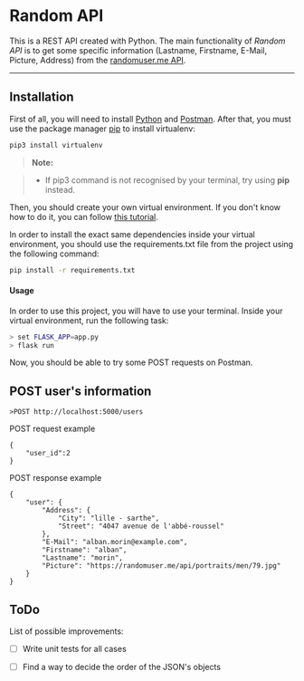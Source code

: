 ﻿Random API
===================

This is a REST API created with Python. The main functionality of *Random API* is to get some specific information (Lastname, Firstname, E-Mail, Picture, Address) from the [ randomuser.me API](https://randomuser.me/api/?ud).

----------


Installation
-------------
First of all, you will need to install [Python](https://www.python.org/downloads/) and [Postman](https://www.getpostman.com/downloads/).
After that, you must use the package manager [pip](https://pip.pypa.io/en/stable/) to install virtualenv:
```bash
pip3 install virtualenv
```
> **Note:**

> - If pip3 command is not recognised by your terminal, try using **pip** instead.

Then, you should create your own virtual environment. If you don't know how to do it, you can follow [this tutorial](https://realpython.com/lessons/creating-virtual-environment/).

In order to install the exact same dependencies inside your virtual environment, you should use the requirements.txt file from the project using the following command:
```bash
pip install -r requirements.txt
``` 
#### Usage
In order to use this project, you will have to use your terminal. Inside your virtual environment, run the following task:
```bash
> set FLASK_APP=app.py
> flask run
```

Now, you should be able to try some POST requests on Postman.

## POST user's information
```
>POST http://localhost:5000/users
```
POST  request example
```
{
	"user_id":2
}
```
POST response example
```
{
    "user": {
        "Address": {
            "City": "lille - sarthe",
            "Street": "4047 avenue de l'abbé-roussel"
        },
        "E-Mail": "alban.morin@example.com",
        "Firstname": "alban",
        "Lastname": "morin",
        "Picture": "https://randomuser.me/api/portraits/men/79.jpg"
    }
}
```
## ToDo
List of possible improvements:

 - [ ] Write unit tests for all cases 
 - [ ] Find a way to decide the order of the JSON's objects

